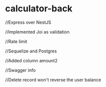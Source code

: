 # calculator-back

//Express over NestJS

//Implemented Joi as validation

//Rate limit

//Sequelize and Postgres

//Added column amount2

//Swagger info

//Delete record won't reverse the user balance
